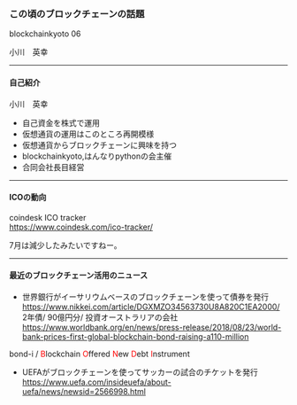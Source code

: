 

### この頃のブロックチェーンの話題

blockchainkyoto 06      
    
小川　英幸

---
#### 自己紹介
小川　英幸
* 自己資金を株式で運用      
* 仮想通貨の運用はこのところ再開模様    
* 仮想通貨からブロックチェーンに興味を持つ    
* blockchainkyoto,はんなりpythonの会主催
* 合同会社長目経営    
     
---
#### ICOの動向
coindesk ICO tracker     
https://www.coindesk.com/ico-tracker/     
     
7月は減少したみたいですねー。     
     
---    
#### 最近のブロックチェーン活用のニュース   
* 世界銀行がイーサリウムベースのブロックチェーンを使って債券を発行    
https://www.nikkei.com/article/DGXMZO34563730U8A820C1EA2000/     
2年債/ 90億円分/ 投資オーストラリアの会社
https://www.worldbank.org/en/news/press-release/2018/08/23/world-bank-prices-first-global-blockchain-bond-raising-a110-million     
     
bond-i / <span style="color:red;">B</span>lockchain <span style="color:red;">O</span>ffered <span style="color:red;">N</span>ew <span style="color:red;">D</span>ebt <span style="color:red;">I</span>nstrument 
* UEFAがブロックチェーンを使ってサッカーの試合のチケットを発行     
https://www.uefa.com/insideuefa/about-uefa/news/newsid=2566998.html     
     
